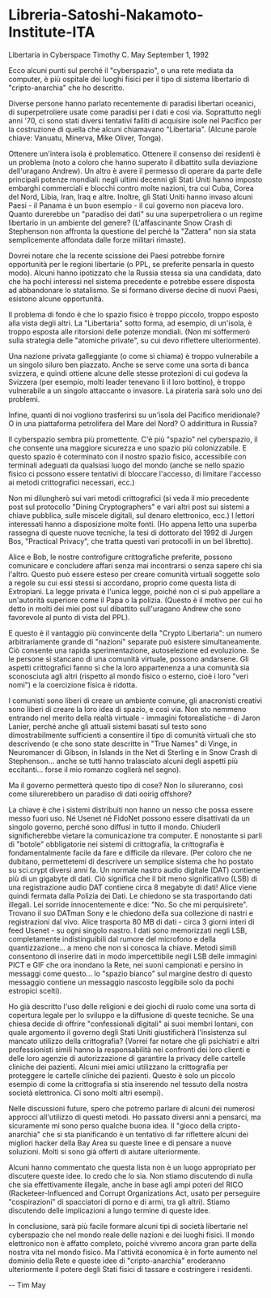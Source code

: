 # Libreria-Satoshi-Nakamoto-Institute-ITA
Libertaria in Cyberspace Timothy C. May September 1, 1992

Ecco alcuni punti sul perché il "cyberspazio", o una rete mediata da computer, è più ospitale dei luoghi fisici per il tipo di sistema libertario di "cripto-anarchia" che ho descritto.

Diverse persone hanno parlato recentemente di paradisi libertari oceanici, di superpetroliere usate come paradisi per i dati e così via. Soprattutto negli anni '70, ci sono stati diversi tentativi falliti di acquisire isole nel Pacifico per la costruzione di quella che alcuni chiamavano "Libertaria". (Alcune parole chiave: Vanuatu, Minerva, Mike Oliver, Tonga).

Ottenere un'intera isola è problematico. Ottenere il consenso dei residenti è un problema (noto a coloro che hanno superato il dibattito sulla deviazione dell'uragano Andrew). Un altro è avere il permesso di operare da parte delle principali potenze mondiali: negli ultimi decenni gli Stati Uniti hanno imposto embarghi commerciali e blocchi contro molte nazioni, tra cui Cuba, Corea del Nord, Libia, Iran, Iraq e altre. Inoltre, gli Stati Uniti hanno invaso alcuni Paesi - il Panama è un buon esempio - il cui governo non piaceva loro. Quanto durerebbe un "paradiso dei dati" su una superpetroliera o un regime libertario in un ambiente del genere? (L'affascinante Snow Crash di Stephenson non affronta la questione del perché la "Zattera" non sia stata semplicemente affondata dalle forze militari rimaste).

Dovrei notare che la recente scissione dei Paesi potrebbe fornire opportunità per le regioni libertarie (o PPL, se preferite pensarla in questo modo). Alcuni hanno ipotizzato che la Russia stessa sia una candidata, dato che ha pochi interessi nel sistema precedente e potrebbe essere disposta ad abbandonare lo statalismo. Se si formano diverse decine di nuovi Paesi, esistono alcune opportunità.

Il problema di fondo è che lo spazio fisico è troppo piccolo, troppo esposto alla vista degli altri. La "Libertaria" sotto forma, ad esempio, di un'isola, è troppo esposta alle ritorsioni delle potenze mondiali. (Non mi soffermerò sulla strategia delle "atomiche private", su cui devo riflettere ulteriormente).

Una nazione privata galleggiante (o come si chiama) è troppo vulnerabile a un singolo siluro ben piazzato. Anche se serve come una sorta di banca svizzera, e quindi ottiene alcune delle stesse protezioni di cui godeva la Svizzera (per esempio, molti leader tenevano lì il loro bottino), è troppo vulnerabile a un singolo attaccante o invasore. La pirateria sarà solo uno dei problemi.

Infine, quanti di noi vogliono trasferirsi su un'isola del Pacifico meridionale? O in una piattaforma petrolifera del Mare del Nord? O addirittura in Russia?

Il cyberspazio sembra più promettente. C'è più "spazio" nel cyberspazio, il che consente una maggiore sicurezza e uno spazio più colonizzabile. E questo spazio è coterminato con il nostro spazio fisico, accessibile con terminali adeguati da qualsiasi luogo del mondo (anche se nello spazio fisico ci possono essere tentativi di bloccare l'accesso, di limitare l'accesso ai metodi crittografici necessari, ecc.)

Non mi dilungherò sui vari metodi crittografici (si veda il mio precedente post sul protocollo "Dining Cryptographers" e vari altri post sui sistemi a chiave pubblica, sulle miscele digitali, sul denaro elettronico, ecc.) I lettori interessati hanno a disposizione molte fonti. (Ho appena letto una superba rassegna di queste nuove tecniche, la tesi di dottorato del 1992 di Jurgen Bos, "Practical Privacy", che tratta questi vari protocolli in un bel libretto).

Alice e Bob, le nostre controfigure crittografiche preferite, possono comunicare e concludere affari senza mai incontrarsi o senza sapere chi sia l'altro. Questo può essere esteso per creare comunità virtuali soggette solo a regole su cui essi stessi si accordano, proprio come questa lista di Extropiani. La legge privata è l'unica legge, poiché non ci si può appellare a un'autorità superiore come il Papa o la polizia. (Questo è il motivo per cui ho detto in molti dei miei post sul dibattito sull'uragano Andrew che sono favorevole al punto di vista del PPL).

E questo è il vantaggio più convincente della "Crypto Libertaria": un numero arbitrariamente grande di "nazioni" separate può esistere simultaneamente. Ciò consente una rapida sperimentazione, autoselezione ed evoluzione. Se le persone si stancano di una comunità virtuale, possono andarsene. Gli aspetti crittografici fanno sì che la loro appartenenza a una comunità sia sconosciuta agli altri (rispetto al mondo fisico o esterno, cioè i loro "veri nomi") e la coercizione fisica è ridotta.

I comunisti sono liberi di creare un ambiente comune, gli anacronisti creativi sono liberi di creare la loro idea di spazio, e così via. Non sto nemmeno entrando nel merito della realtà virtuale - immagini fotorealistiche - di Jaron Lanier, perché anche gli attuali sistemi basati sul testo sono dimostrabilmente sufficienti a consentire il tipo di comunità virtuali che sto descrivendo (e che sono state descritte in "True Names" di Vinge, in Neuromancer di Gibson, in Islands in the Net di Sterling e in Snow Crash di Stephenson... anche se tutti hanno tralasciato alcuni degli aspetti più eccitanti... forse il mio romanzo coglierà nel segno).

Ma il governo permetterà questo tipo di cose? Non lo silureranno, così come silurerebbero un paradiso di dati ooirig offshore?

La chiave è che i sistemi distribuiti non hanno un nesso che possa essere messo fuori uso. Né Usenet né FidoNet possono essere disattivati da un singolo governo, perché sono diffusi in tutto il mondo. Chiuderli significherebbe vietare la comunicazione tra computer. E nonostante si parli di "botole" obbligatorie nei sistemi di crittografia, la crittografia è fondamentalmente facile da fare e difficile da rilevare. (Per coloro che ne dubitano, permettetemi di descrivere un semplice sistema che ho postato su sci.crypt diversi anni fa. Un normale nastro audio digitale (DAT) contiene più di un gigabyte di dati. Ciò significa che il bit meno significativo (LSB) di una registrazione audio DAT contiene circa 8 megabyte di dati! Alice viene quindi fermata dalla Polizia dei Dati. Le chiedono se sta trasportando dati illegali. Lei sorride innocentemente e dice: "No. So che mi perquisirete". Trovano il suo DATman Sony e le chiedono della sua collezione di nastri e registrazioni dal vivo. Alice trasporta 80 MB di dati - circa 3 giorni interi di feed Usenet - su ogni singolo nastro. I dati sono memorizzati negli LSB, completamente indistinguibili dal rumore del microfono e della quantizzazione... a meno che non si conosca la chiave. Metodi simili consentono di inserire dati in modo impercettibile negli LSB delle immagini PICT e GIF che ora inondano la Rete, nei suoni campionati e persino in messaggi come questo... lo "spazio bianco" sul margine destro di questo messaggio contiene un messaggio nascosto leggibile solo da pochi estropici scelti).

Ho già descritto l'uso delle religioni e dei giochi di ruolo come una sorta di copertura legale per lo sviluppo e la diffusione di queste tecniche. Se una chiesa decide di offrire "confessionali digitali" ai suoi membri lontani, con quale argomento il governo degli Stati Uniti giustificherà l'insistenza sul mancato utilizzo della crittografia? (Vorrei far notare che gli psichiatri e altri professionisti simili hanno la responsabilità nei confronti dei loro clienti e delle loro agenzie di autorizzazione di garantire la privacy delle cartelle cliniche dei pazienti. Alcuni miei amici utilizzano la crittografia per proteggere le cartelle cliniche dei pazienti. Questo è solo un piccolo esempio di come la crittografia si stia inserendo nel tessuto della nostra società elettronica. Ci sono molti altri esempi).

Nelle discussioni future, spero che potremo parlare di alcuni dei numerosi approcci all'utilizzo di questi metodi. Ho passato diversi anni a pensarci, ma sicuramente mi sono perso qualche buona idea. Il "gioco della cripto-anarchia" che si sta pianificando è un tentativo di far riflettere alcuni dei migliori hacker della Bay Area su queste linee e di pensare a nuove soluzioni. Molti si sono già offerti di aiutare ulteriormente.

Alcuni hanno commentato che questa lista non è un luogo appropriato per discutere queste idee. Io credo che lo sia. Non stiamo discutendo di nulla che sia effettivamente illegale, anche in base agli ampi poteri del RICO (Racketeer-Influenced and Corrupt Organizations Act, usato per perseguire "cospirazioni" di spacciatori di porno e di armi, tra gli altri). Stiamo discutendo delle implicazioni a lungo termine di queste idee.

In conclusione, sarà più facile formare alcuni tipi di società libertarie nel cyberspazio che nel mondo reale delle nazioni e dei luoghi fisici. Il mondo elettronico non è affatto completo, poiché vivremo ancora gran parte della nostra vita nel mondo fisico. Ma l'attività economica è in forte aumento nel dominio della Rete e queste idee di "cripto-anarchia" eroderanno ulteriormente il potere degli Stati fisici di tassare e costringere i residenti.

-- Tim May



